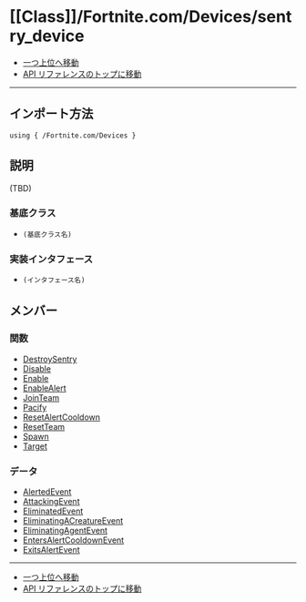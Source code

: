 # [[Class]]/Fortnite.com/Devices/sentry_device

- [一つ上位へ移動](../main.md)
- [API リファレンスのトップに移動](../../../main.md)

---

## インポート方法

```verse
using { /Fortnite.com/Devices }
```

## 説明

(TBD)

### 基底クラス

- `(基底クラス名)`

### 実装インタフェース

- `(インタフェース名)`

## メンバー

### 関数

- [DestroySentry](./F_DestroySentry/main.md)
- [Disable](./F_Disable/main.md)
- [Enable](./F_Enable/main.md)
- [EnableAlert](./F_EnableAlert/main.md)
- [JoinTeam](./F_JoinTeam/main.md)
- [Pacify](./F_Pacify/main.md)
- [ResetAlertCooldown](./F_ResetAlertCooldown/main.md)
- [ResetTeam](./F_ResetTeam/main.md)
- [Spawn](./F_Spawn/main.md)
- [Target](./F_Target/main.md)

### データ

- [AlertedEvent](./D_AlertedEvent/main.md)
- [AttackingEvent](./D_AttackingEvent/main.md)
- [EliminatedEvent](./D_EliminatedEvent/main.md)
- [EliminatingACreatureEvent](./D_EliminatingACreatureEvent/main.md)
- [EliminatingAgentEvent](./D_EliminatingAgentEvent/main.md)
- [EntersAlertCooldownEvent](./D_EntersAlertCooldownEvent/main.md)
- [ExitsAlertEvent](./D_ExitsAlertEvent/main.md)

---

- [一つ上位へ移動](../main.md)
- [API リファレンスのトップに移動](../../../main.md)
